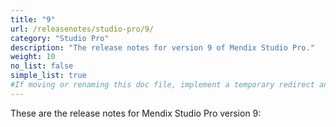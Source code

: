 ```yaml
---
title: "9"
url: /releasenotes/studio-pro/9/
category: "Studio Pro"
description: "The release notes for version 9 of Mendix Studio Pro."
weight: 10
no_list: false
simple_list: true
#If moving or renaming this doc file, implement a temporary redirect and let the respective team know they should update the URL in the product. See Mapping to Products for more details.
---
```


These are the release notes for Mendix Studio Pro version 9:
